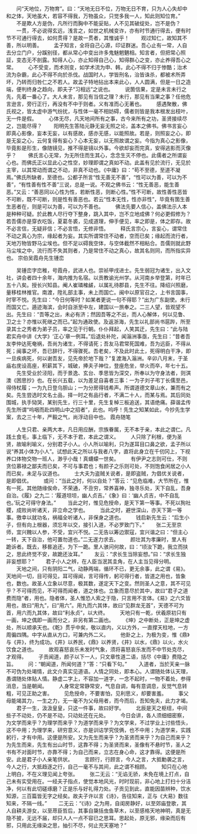 <!-- { "loadSidebar": true } -->
　　问“天地位，万物育”。曰：“天地无日不位，万物无日不育，只为人心失却中和之体，天地虽大，若容不得我，万物虽众，只觉多我一人，知此则知位育。”
　　不是欺人方是伪，凡所行而胸中不能妥贴，人不见其破绽处，岂不是伪？
　　一贯，不必说得玄远，浅言之，如世之机械变诈，亦有时节通行得去，便有时节不可通行得去，如何贯得？是故一贯者，其惟诚乎！
　　观过知仁，故知其不善，所以明善。
　　孟子知言，全将自己心源，印证群迷。吾心止有一常，人自去分立门户，分蹊别径，都从常心中变出许多鬼魅魍魉相。知言者，但把常心照証，变态无不剖露。知得人心，亦止知得自己心，知得群心之变，亦止养得吾心之常。
　　心不受变，而术则变，如学术流为申、韩，此心不得不归于惨酷；治术流为杂霸，此心不得不向於杀伐。战国时人，学皆刑名，治皆诛杀，都被术所弄坏，乃转而归咎仁之不若人。故孟子特地拈出本来此心，人人圆满，但是一日之造端，便判终身之趋向，即夫子“习相远”之说也。
　　说箇信果，定是未言未行之先，先着一番心了。大人未言，那见有当信之理？未行，那见有当果之事？任他危言逊言，旁行正行，再没有不中于则者。义有准而心无著也。
　　感遇聚散，佛氏视之，皆太虚中游气纷扰，与性体一毫不相妨碍，儒者则皆是我本根发出枝叶，无一件是假。
　　心体无尽，凡天地间所有之事，古今来所有之功，圣贤接续尽之，岂能尽得？
　　阳明先生答陆元静无妄无照之论，盖本之佛书。佛书言妄心即真心影像，妄本无妄，以有感故，感亦无感，以能照故。若是，则照妄之心，即是无妄之心，云何复得有妄心？心本无妄，以无照故谓之妄。今指为真心之影像，毕竟影是形生，像随镜见，推不得是镜以外事。今欲却妄而完真，安得逃影而灭像乎？
　　佛氏言心无常，为无所住而生其心，念念生灭不停也。此儒者之所谓妄心也。而佛氏正以显此心之性空，妙理即谓之真如不动。此盖有见於流行，无见於主宰，以其常动而谓之不动，非真不动也。《中庸》曰：“苟不至德，至道不凝焉。”佛氏所缺者，至德也。公都子所言“性无善无不善”，“性可以为善，可以为不善”，“有性善有性不善”三说，总是一说。不观之佛书云：“性无善恶，能生善恶。”又云：“善恶同以心性为性，若断性恶，则断心性。”性不可断，故性善性恶皆不可断，既不可断，则是性有善恶也。若云“性本无性，性亦非性”，毕竟有箇生善生恶者在，则是可以为善，可以为不善也。
　　佛法先要人信心，盖佛法示人本是种种可疑。於此教人尽行夺下整身，跳入其中，岂不立地成佛？何必更假修为？若吾儒亦是穿衣吃饭，夏葛冬裘，见成道理，伸手便见，率之即是，体之即存。故不必言信，无疑非信；不必言悟，无修非悟。
　　释氏言宗心，言妄心，谓常住不动之真心为宗，缘起者为妄。其实所谓常住不动者，空而已矣；缘起而流行者，天地万物皆野马尘埃也。但不足以碍我空体，与空体截然不相粘合。吾儒则就此野马尘埃之中，流行而不失其则者，乃是常住不动之真心，故其名则同，而所指实异也。
宗伯吴霞舟先生锺峦

　　吴锺峦字峦稚，号霞舟，武进人也。崇祯甲戌进士。先生弱冠为诸生，出入文社，讲会者四十余年，海内推为名宿。以贡教谕光州学。从河南乡举登第，时年已五十八矣。授长兴知县。阉人崔璘榷鹾，以属礼待郡县，先生不往。降绍兴照磨，量移桂林推官。南渡，陞礼部主事，未上而国亡。闽中以原官召之，上书言国事，时宰不悦。先生曰：“今日何等时？如某者更说一句不得耶？”出为广东副使。未行而国又亡。遁迹海滨，会时自浙至中左，建国以一旅奉之。二三人望，皆观望不出。先生曰：“吾等之出，未必有济；然因吾等之不出，而人心解体，何以见鲁、卫之士？亦惟以死继之而已。”起为通政使。及返浙海，先生以礼部尚书扈跸，所至录其士之秀者为弟子员，率之见于行朝。仆仆拜起，人笑其迂，先生曰：“此与陆君实舟中讲《大学》‘正心’章一例耳。”后退处补陀，闻滃洲事亟，先生曰：“昔者吾友李仲达死奄祸，吾尚为诸生，不得请死；吾友马君常死国难，吾为远臣，不得从死；闽事之坏，吾已辞行，不得骤死。吾老矣，不及此时此土，死得明白干净，即一旦疾病死，何以谢吾友，见先帝於地下哉？”复渡海入滃洲。辛卯八月末，于圣庙右庑设高座，积薪其下，城破，捧夫子神位，登座危坐，举火而卒，年七十五。
　　先生受业於泾阳，而于景逸、玄台、季思皆为深交，所奉以为守身法者，则淇澳《困思抄》也。在长兴五载，以为差足自喜者三事：一为子刘子弔丁长儒至邑，得侍杖履；一为九日登乌胆山；一为分房得钱希声。所谓道德文章山水，兼而有之矣。先生尝选时文名士品，择一时之有品行者，不满二十人，而某与焉。其后同处围城，执手恸哭，某别先生，行三十里，先生复棹三板追送，其语绝痛。薛谐孟传先生所谓“呜咽而赴四明山中之招者”，此也。呜呼！先生之知某如此，今抄先生学案，去之三十年，严毅之气，尚浮动目中也。
霞舟随笔

　　人生只君、亲两大本，凡日用应酬，宗族眷属，无不本于亲，本此之谓仁。凡践土食毛，事上临下，无不本于君，本此之谓义。
　　人只除了利根，便为圣贤，故喻利喻义，分别君子小人。小人所以喻利，只为遂耳目口鼻之欲，孟子所以说“养其小体为小人”。试想此天之所以与我者八字，直将此身立在千仞冈上，下视养口体物交物一班人，渺乎小哉！真蠛蠓一世矣。
　　有伊尹之志则可仕，不则贪位慕禄之鄙夫而已矣，不可与事君也；有颜子之乐则可处，不则饱食闲居之小人而已矣，未足与议道也。
　　士大夫为盗贼关说者，是即盗贼，为倡优关说者，是即倡优。
　　或问：“当此之时，何以自处？”答云：“见危临难，大节所在，惟有一死。其他随缘俟命，不荣通，不丑穷，常养喜神，独寻乐处，天下自乱，吾身自治。《履》之九二：‘履道坦坦，幽人贞吉。’《象》曰：‘幽人贞吉，中不自乱也。’玩之可得守身法。”
　　当此之时，惟见危授命，是天下第一等事。不死以狥社稷，成败尚听诸天，非立命之学也。
　　当此之时，避世深山，亦天下第一等事。徼幸以就功名，祸福全听诸人，非保身之道也。
　　钱启新先生云：“后生小子，但有向上根器，须忘年以交，接引入道，不必罗致门下。”
　　张二无至京师，宜兴餽以人参，不受，宜兴不悦。二无告以筹边禦寇，宜兴谐之曰：“但主心一转，天下自治，他可置勿道也。”二无遂力求去。
　　颜壮其为孝廉时，里人有跪诉者。既去，移晷追还，为下一跪。里人骇问何故，曰：“顷汝下跪，我立而扶之，思此终觉不安，故跪还汝耳。”
　　友云：“求长生当除妄想。”曰：“求长生独非妄想耶？”
　　君子小人之辨，在人臣当泯其圭角，在人主当见得分明。
　　天地之间，只有阴阳二气，动静两端，循环不已，更无余事，此之谓《易》。天地间一切，目可得见，耳可得闻，言可得传，躬可得行者，皆道之用也，皆象也，数也。故圣人立象以尽意，极其数，遂定天下之变。然则圣人之意，其不可见乎？不可得而见，不可得而闻者，道之体也。立象而意尽於其中，故曰“君子之道费而隐”者，用也。隐者体，圣人惟恐人索之于隐，只言用不言体。《易》之六爻皆用也，故曰“用九”，曰“用六”。用九而六其体，故曰“见群龙无首”，天德不可为首，用六而九其体，故曰“利永贞”，以大终。
　　天地只有一乾，伏羲原初只有一画，坤之偶即一画而分之，非另有第二画也。
　　《坤》之中断处，正是坤之虚处，所以顺承天也。《乾》贯乎中矣，敬以直内，义以方外，一直撑天柱地，一方周徧四隅。中字从直从方口，可兼内外二义。
　　他卦之上，为极为变，惟《鼎》与《井》，终为成功。《井》以养民，《鼎》以养贤，《井》以水，《鼎》以火，水火饮食之道也。
　　故观喜怒哀乐未发时气象，须将喜怒哀乐发而不中节处克尽，才观得。
　　子贡闻道，颜子以下一人，只文章性道二语，括尽《中庸》费隐之旨。
　　问：“朝闻道，所闻何道？”答：“只看下句。”
　　入道者，当於天亲一脉不可伪为处竭情，此文介真实见道语。人情之同处，即本心。人谓随处体认天理，愚谓随处体贴人情。静虚二字上，不容加一道字，一念不起时，一物不着处，参得消息，当是朝闻。
　　人身常定常静常安，气息自调，每有意调息，反觉气息转粗，可见正助之害。
　　见危授命，不要害怕，见利思义，却要害羞。
　　事父母能竭其力，一生之力，无一毫不为父母用者，而今而后，吾知免夫，此力才竭。
　　君子一生，汲汲皇皇，只这一件事，故曰好学。
　　北辰是天之枢纽，中间些子不动处，仍不是不动，只动处还在元处。
　　今日会讲，各人须细细密察，为文学而来乎？为理学而来乎？为道学而来乎？为文学来，不过学业上讨些悟头，这不中用；为理学来，研穷意义，亦是训诂学究伎俩，也不中用；为道学来，实践躬行，才有中用。这便是所安。又为先生而来乎？为圣贤而来乎？为自己而来乎？为先生而来，先生有出山时节，这靠不得；为圣贤而来，圣像有不悬时节，圣人之书有不对面时节，亦靠不得；为自己而来，立志在身心命，这才靠得。这便是所安。此是君子小人亲笔供状。
　　言顾行，行顾言，今人之言，大抵勦袭之言，今人之行，大抵趋逐之行，自己一毫不与其间，此之谓不相顾。
　　知只在心地上明白，不在义理见闻上夸张。
　　张二无云：“无谄无骄，未免在境上打点，自己未有实受用在。一经夫子指点，使觉本地风光，时时现前，非心地上打扫十分洁净，何以有此切磋琢磨？正是乐与好礼得力处。子贡见到此，直能因苗辨种，饮水知源，三百篇皆无字之经矣。故夫子许以言《诗》，告往知来，正与《大易》数往知来，不隔一线。”
　　二无云：“《诗》之为用，自闺房静好，以至郊庙登歌，其人自耕夫游女，以至荩臣哲后，其事自檃括虫鱼草木，以至感格天地神明，真是无隐不披，无远不届，却只人人一点不容已之思耳。思起处，原无邪，缘染而后有邪，只用此无缘染之思，抽引不尽，何止充天塞地？”

